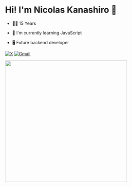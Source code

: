 <h1> Hi! I'm Nicolas Kanashiro 👋 </h1>
<ul> <li>👨‍🎓 15 Years</li></ul>
<ul> <li>🌱 I'm currently learning JavaScript </li> </ul>
<ul> <li>🖥 Future backend developer </li> </ul>

[![X](https://img.shields.io/badge/-X-1DA1F2?style=flat&logo=twitter&logoColor=white)](https://x.com/nicolashora7)
[![Gmail](https://img.shields.io/badge/-Gmail-D14836?style=flat&logo=gmail&logoColor=white)](mailto:nicolasdahora0708@gmail.com)


<img width="400px" align="left" src="https://github-readme-stats.vercel.app/api/top-langs/?username=nkhora7&hide=html&layout=compact&theme=buefy" />  

